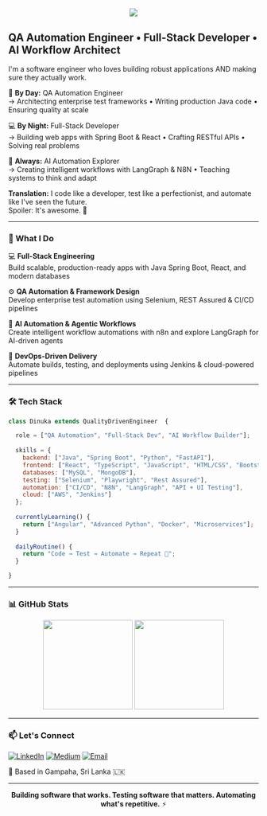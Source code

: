 <h1 align="center">
    <img src="https://readme-typing-svg.herokuapp.com/?font=Righteous&size=35&center=true&vCenter=true&width=500&height=70&duration=4000&lines=Hi+There!+👋;+I'm+Dinuka+Pramod!+👨‍💻;" />
</h1>

## QA Automation Engineer • Full-Stack Developer • AI Workflow Architect

I'm a software engineer who loves building robust applications AND making sure they actually work.

🏢 **By Day:** QA Automation Engineer  
→ Architecting enterprise test frameworks • Writing production Java code • Ensuring quality at scale

💻 **By Night:** Full-Stack Developer  
→ Building web apps with Spring Boot & React • Crafting RESTful APIs • Solving real problems

🤖 **Always:** AI Automation Explorer  
→ Creating intelligent workflows with LangGraph & N8N • Teaching systems to think and adapt

**Translation:** I code like a developer, test like a perfectionist, and automate like I've seen the future.  
Spoiler: It's awesome. 🚀

---

### 🎯 What I Do

💻 **Full-Stack Engineering**  
Build scalable, production-ready apps with Java Spring Boot, React, and modern databases

⚙️ **QA Automation & Framework Design**  
Develop enterprise test automation using Selenium, REST Assured & CI/CD pipelines

🤖 **AI Automation & Agentic Workflows**  
Create intelligent workflow automations with n8n and explore LangGraph for AI-driven agents

🚀 **DevOps-Driven Delivery**  
Automate builds, testing, and deployments using Jenkins & cloud-powered pipelines


---

### 🛠️ Tech Stack

```javascript
class Dinuka extends QualityDrivenEngineer  {

  role = ["QA Automation", "Full-Stack Dev", "AI Workflow Builder"];
  
  skills = {
    backend: ["Java", "Spring Boot", "Python", "FastAPI"],
    frontend: ["React", "TypeScript", "JavaScript", "HTML/CSS", "Bootstrap"],
    databases: ["MySQL", "MongoDB"],
    testing: ["Selenium", "Playwright", "Rest Assured"],
    automation: ["CI/CD", "N8N", "LangGraph", "API + UI Testing"],
    cloud: ["AWS", "Jenkins"]
  };
  
  currentlyLearning() {
    return ["Angular", "Advanced Python", "Docker", "Microservices"];
  }
  
  dailyRoutine() {
    return "Code → Test → Automate → Repeat 🚀";
  }

}
```

---

### 📊 GitHub Stats

<div align="center">
  <img height="180em" src="https://github-readme-stats.vercel.app/api?username=Dinuk-A&show_icons=true&theme=tokyonight&hide_border=true&include_all_commits=true" />
   <img height="180em" src="https://github-readme-stats.vercel.app/api/top-langs/?username=Dinuk-A&layout=compact&theme=tokyonight&hide_border=true&langs_count=8" />
</div>

---


### 📫 Let's Connect

[![LinkedIn](https://img.shields.io/badge/LinkedIn-Connect-0077B5?style=for-the-badge&logo=linkedin)](https://linkedin.com/in/dinuka-pramod)
[![Medium](https://img.shields.io/badge/Medium-Follow-12100E?style=for-the-badge&logo=medium)](https://medium.com/@Dinuka101)
[![Email](https://img.shields.io/badge/Email-Contact-D14836?style=for-the-badge&logo=gmail)](mailto:dinukah98@gmail.com)

📍 Based in Gampaha, Sri Lanka 🇱🇰

---

<div align="center">

**Building software that works. Testing software that matters. Automating what's repetitive.** ⚡

</div>
